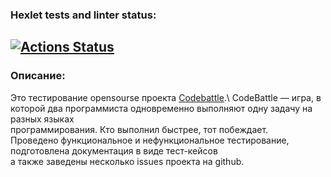 ### Hexlet tests and linter status:
[![Actions Status](https://github.com/EvgeniyKauter/qa-engineer-project-85/actions/workflows/hexlet-check.yml/badge.svg)](https://github.com/EvgeniyKauter/qa-engineer-project-85/actions)
---
### Описание:
Это тестирование opensourse проекта [Codebattle](https://codebattle.hexlet.io).\ 
CodeBattle — игра, в которой два программиста одновременно выполняют одну задачу на разных языках\
программирования. Кто выполнил быстрее, тот побеждает.\
Проведено функциональное и нефункциональное тестирование, подготовлена документация в виде тест-кейсов\
а также заведены несколько issues проекта на github.
